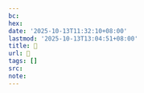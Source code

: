 ```yaml
---
bc:
hex:
date: '2025-10-13T11:32:10+08:00'
lastmod: '2025-10-13T13:04:51+08:00'
title: 󰫾
url: 󰫾
tags: []
src:
note:
---
```

